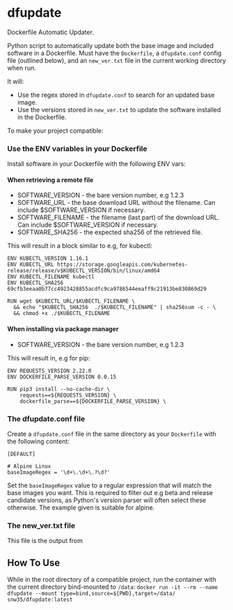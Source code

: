 # dfupdate

Dockerfile Automatic Updater.

Python script to automatically update both the base image and included software in a Dockerfile. Must have the `Dockerfile`, a `dfupdate.conf` config file (outlined below), and an `new_ver.txt` file in the current working directory when run.

It will:
 * Use the regex stored in `dfupdate.conf` to search for an updated base image.
 * Use the versions stored in `new_ver.txt` to update the software installed in the Dockerfile.

To make your project compatible:

### Use the ENV variables in your Dockerfile

Install software in your Dockerfile with the following ENV vars:

#### When retrieving a remote file
 * SOFTWARE_VERSION - the bare version number, e.g 1.2.3
 * SOFTWARE_URL - the base download URL without the filename. Can include $SOFTWARE_VERSION if necessary.
 * SOFTWARE_FILENAME - the filename (last part) of the download URL. Can include $SOFTWARE_VERSION if necessary.
 * SOFTWARE_SHA256 - the expected sha256 of the retrieved file.

This will result in a block similar to e.g, for kubectl:
```
ENV KUBECTL_VERSION 1.16.1
ENV KUBECTL_URL https://storage.googleapis.com/kubernetes-release/release/v$KUBECTL_VERSION/bin/linux/amd64
ENV KUBECTL_FILENAME kubectl
ENV KUBECTL_SHA256 69cfb3eeaa0b77cc4923428855acdfc9ca9786544eeaff9c21913be830869d29

RUN wget $KUBECTL_URL/$KUBECTL_FILENAME \
  && echo "$KUBECTL_SHA256  ./$KUBECTL_FILENAME" | sha256sum -c - \
  && chmod +x ./$KUBECTL_FILENAME
```

#### When installing via package manager
 * SOFTWARE_VERSION - the bare version number, e.g 1.2.3

This will result in, e.g for pip:
```
ENV REQUESTS_VERSION 2.22.0
ENV DOCKERFILE_PARSE_VERSION 0.0.15

RUN pip3 install --no-cache-dir \
    requests==${REQUESTS_VERSION} \
    dockerfile_parse==${DOCKERFILE_PARSE_VERSION} \
```

### The dfupdate.conf file

Create a `dfupdate.conf` file in the same directory as your `Dockerfile` with the following content:
```
[DEFAULT]

# Alpine Linux
baseImageRegex = '\d+\.\d+\.?\d?'
```
Set the `baseImageRegex` value to a regular expression that will match the base images you want. This is required to filter out e.g beta and release candidate versions, as Python's version parser will often select these otherwise. The example given is suitable for alpine. 

### The new_ver.txt file

This file is the output from

## How To Use

While in the root directory of a compatible project, run the container with the current directory bind-mounted to `/data`:
`docker run -it --rm --name dfupdate --mount type=bind,source=${PWD},target=/data/ snw35/dfupdate:latest`
